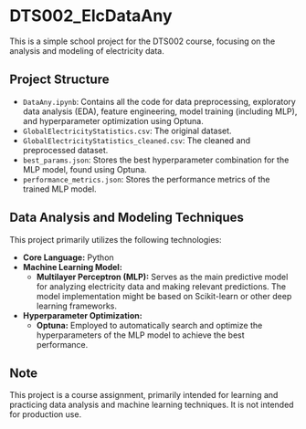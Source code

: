 # DTS002_ElcDataAny

This is a simple school project for the DTS002 course, focusing on the analysis and modeling of electricity data.

## Project Structure

*   `DataAny.ipynb`: Contains all the code for data preprocessing, exploratory data analysis (EDA), feature engineering, model training (including MLP), and hyperparameter optimization using Optuna.
*   `GlobalElectricityStatistics.csv`: The original dataset.
*   `GlobalElectricityStatistics_cleaned.csv`: The cleaned and preprocessed dataset.
*   `best_params.json`: Stores the best hyperparameter combination for the MLP model, found using Optuna.
*   `performance_metrics.json`: Stores the performance metrics of the trained MLP model.

## Data Analysis and Modeling Techniques

This project primarily utilizes the following technologies:

*   **Core Language:** Python
*   **Machine Learning Model:**
    *   **Multilayer Perceptron (MLP):** Serves as the main predictive model for analyzing electricity data and making relevant predictions. The model implementation might be based on Scikit-learn or other deep learning frameworks.
*   **Hyperparameter Optimization:**
    *   **Optuna:** Employed to automatically search and optimize the hyperparameters of the MLP model to achieve the best performance.

## Note

This project is a course assignment, primarily intended for learning and practicing data analysis and machine learning techniques. It is not intended for production use.